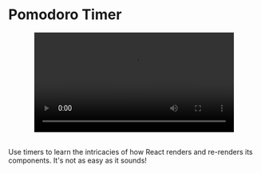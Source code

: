 # Pomodoro Timer

<div align="center" ><video src='https://user-images.githubusercontent.com/18037904/145697913-76b170cf-b4e0-47a3-8dfc-e3192c1f3f00.mp4' width="400"/></div>

<br>

Use timers to learn the intricacies of how React renders and re-renders its components. It's not as easy as it sounds!
